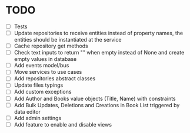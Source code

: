 # TODO

- [ ] Tests
- [ ] Update repositories to receive entities instead of property names, the entities should be instantiated at the service
- [ ] Cache repository get methods
- [ ] Check text inputs to return "" when empty instead of None and create empty values in database
- [ ] Add events model/bus
- [ ] Move services to use cases
- [ ] Add repositories abstract classes
- [ ] Update files typings
- [ ] Add custom exceptions
- [ ] Add Author and Books value objects (Title, Name) with constraints
- [ ] Add Bulk Updates, Deletions and Creations in Book List triggered by data editor
- [ ] Add admin settings
- [ ] Add feature to enable and disable views
